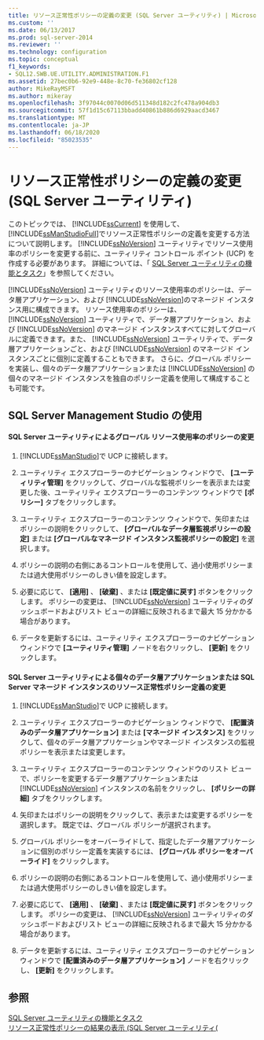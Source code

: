 ```yaml
---
title: リソース正常性ポリシーの定義の変更 (SQL Server ユーティリティ) | Microsoft Docs
ms.custom: ''
ms.date: 06/13/2017
ms.prod: sql-server-2014
ms.reviewer: ''
ms.technology: configuration
ms.topic: conceptual
f1_keywords:
- SQL12.SWB.UE.UTILITY.ADMINISTRATION.F1
ms.assetid: 27bec0b6-92e9-448e-8c70-fe36802cf128
author: MikeRayMSFT
ms.author: mikeray
ms.openlocfilehash: 3f97044c0070d06d511348d182c2fc478a904db3
ms.sourcegitcommit: 57f1d15c67113bbadd40861b886d6929aacd3467
ms.translationtype: MT
ms.contentlocale: ja-JP
ms.lasthandoff: 06/18/2020
ms.locfileid: "85023535"
---
```

# <a name="modify-a-resource-health-policy-definition-sql-server-utility"></a>リソース正常性ポリシーの定義の変更 (SQL Server ユーティリティ)
  このトピックでは、 [!INCLUDE[ssCurrent](../../includes/sscurrent-md.md)] を使用して、 [!INCLUDE[ssManStudioFull](../../includes/ssmanstudiofull-md.md)]でリソース正常性ポリシーの定義を変更する方法について説明します。 [!INCLUDE[ssNoVersion](../../includes/ssnoversion-md.md)] ユーティリティでリソース使用率のポリシーを変更する前に、ユーティリティ コントロール ポイント (UCP) を作成する必要があります。 詳細については、「 [SQL Server ユーティリティの機能とタスク](sql-server-utility-features-and-tasks.md)」を参照してください。  
  
 [!INCLUDE[ssNoVersion](../../includes/ssnoversion-md.md)] ユーティリティのリソース使用率のポリシーは、データ層アプリケーション、および [!INCLUDE[ssNoVersion](../../includes/ssnoversion-md.md)]のマネージド インスタンス用に構成できます。 リソース使用率のポリシーは、 [!INCLUDE[ssNoVersion](../../includes/ssnoversion-md.md)] ユーティリティで、データ層アプリケーション、および [!INCLUDE[ssNoVersion](../../includes/ssnoversion-md.md)] のマネージド インスタンスすべてに対してグローバルに定義できます。また、 [!INCLUDE[ssNoVersion](../../includes/ssnoversion-md.md)] ユーティリティで、データ層アプリケーションごと、および [!INCLUDE[ssNoVersion](../../includes/ssnoversion-md.md)] のマネージド インスタンスごとに個別に定義することもできます。 さらに、グローバル ポリシーを実装し、個々のデータ層アプリケーションまたは [!INCLUDE[ssNoVersion](../../includes/ssnoversion-md.md)] の個々のマネージド インスタンスを独自のポリシー定義を使用して構成することも可能です。  
  
##  <a name="using-sql-server-management-studio"></a><a name="SSMSProcedure"></a> SQL Server Management Studio の使用  
  
#### <a name="modify-global-resource-utilization-policies-in-a-sql-server-utility"></a>SQL Server ユーティリティによるグローバル リソース使用率のポリシーの変更  
  
1.  [!INCLUDE[ssManStudio](../../includes/ssmanstudio-md.md)]で UCP に接続します。  
  
2.  ユーティリティ エクスプローラーのナビゲーション ウィンドウで、 **[ユーティリティ管理]** をクリックして、グローバルな監視ポリシーを表示または変更した後、ユーティリティ エクスプローラーのコンテンツ ウィンドウで **[ポリシー]** タブをクリックします。  
  
3.  ユーティリティ エクスプローラーのコンテンツ ウィンドウで、矢印またはポリシーの説明をクリックして、 **[グローバルなデータ層監視ポリシーの設定]** または **[グローバルなマネージド インスタンス監視ポリシーの設定]** を選択します。  
  
4.  ポリシーの説明の右側にあるコントロールを使用して、過小使用ポリシーまたは過大使用ポリシーのしきい値を設定します。  
  
5.  必要に応じて、 **[適用]** 、 **[破棄]** 、または **[既定値に戻す]** ボタンをクリックします。 ポリシーの変更は、 [!INCLUDE[ssNoVersion](../../includes/ssnoversion-md.md)] ユーティリティのダッシュボードおよびリスト ビューの詳細に反映されるまで最大 15 分かかる場合があります。  
  
6.  データを更新するには、ユーティリティ エクスプローラーのナビゲーション ウィンドウで **[ユーティリティ管理]** ノードを右クリックし、 **[更新]** をクリックします。  
  
#### <a name="modify-resource-health-policy-definitions-for-an-individual-data-tier-application-or-an-individual-managed-instance-of-sql-server-in-a-sql-server-utility"></a>SQL Server ユーティリティによる個々のデータ層アプリケーションまたは SQL Server マネージド インスタンスのリソース正常性ポリシー定義の変更  
  
1.  [!INCLUDE[ssManStudio](../../includes/ssmanstudio-md.md)]で UCP に接続します。  
  
2.  ユーティリティ エクスプローラーのナビゲーション ウィンドウで、 **[配置済みのデータ層アプリケーション]** または **[マネージド インスタンス]** をクリックして、個々のデータ層アプリケーションやマネージド インスタンスの監視ポリシーを表示または変更します。  
  
3.  ユーティリティ エクスプローラーのコンテンツ ウィンドウのリスト ビューで、ポリシーを変更するデータ層アプリケーションまたは [!INCLUDE[ssNoVersion](../../includes/ssnoversion-md.md)] インスタンスの名前をクリックし、 **[ポリシーの詳細]** タブをクリックします。  
  
4.  矢印またはポリシーの説明をクリックして、表示または変更するポリシーを選択します。 既定では、グローバル ポリシーが選択されます。  
  
5.  グローバル ポリシーをオーバーライドして、指定したデータ層アプリケーションに個別のポリシー定義を実装するには、 **[グローバル ポリシーをオーバーライド]** をクリックします。  
  
6.  ポリシーの説明の右側にあるコントロールを使用して、過小使用ポリシーまたは過大使用ポリシーのしきい値を設定します。  
  
7.  必要に応じて、 **[適用]** 、 **[破棄]** 、または **[既定値に戻す]** ボタンをクリックします。 ポリシーの変更は、 [!INCLUDE[ssNoVersion](../../includes/ssnoversion-md.md)] ユーティリティのダッシュボードおよびリスト ビューの詳細に反映されるまで最大 15 分かかる場合があります。  
  
8.  データを更新するには、ユーティリティ エクスプローラーのナビゲーション ウィンドウで **[配置済みのデータ層アプリケーション]** ノードを右クリックし、 **[更新]** をクリックします。  
  
## <a name="see-also"></a>参照  
 [SQL Server ユーティリティの機能とタスク](sql-server-utility-features-and-tasks.md)   
 [リソース正常性ポリシーの結果の表示 &#40;SQL Server ユーティリティ&#40;](view-resource-health-policy-results-sql-server-utility.md)  
  
  
